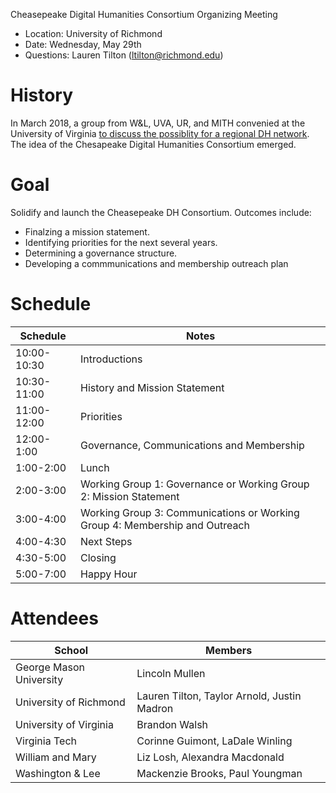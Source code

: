 Cheasepeake Digital Humanities Consortium Organizing Meeting


- Location: University of Richmond
- Date: Wednesday, May 29th
- Questions: Lauren Tilton (ltilton@richmond.edu)


#  History   

In March 2018, a group from W&L, UVA, UR, and MITH convenied at the University of Virginia [to discuss the possiblity for a regional DH network](http://symposium.scholarslab.org/). The idea of  the Chesapeake Digital Humanities Consortium emerged. 

# Goal

Solidify and launch the Cheasepeake DH Consortium. Outcomes include:
- Finalzing a mission statement.
- Identifying priorities for the next several years. 
- Determining a governance structure.
- Developing a commmunications and membership outreach plan


# Schedule

| Schedule      | Notes         |  
| ------------- |-------------| 
| 10:00-10:30   | Introductions |  
| 10:30-11:00   | History and Mission Statement | 
| 11:00-12:00   | Priorities |
| 12:00-1:00   | Governance, Communications and Membership |
| 1:00-2:00   | Lunch   |  
| 2:00-3:00   |  Working Group 1: Governance or Working Group 2: Mission Statement    |
| 3:00-4:00   |  Working Group 3: Communications or Working Group 4: Membership and Outreach | 
| 4:00-4:30  | Next Steps |
| 4:30-5:00 | Closing |
| 5:00-7:00 |  Happy Hour


# Attendees

| School      | Members         |  
| ------------- |-------------|
| George Mason University | Lincoln Mullen | 
| University of Richmond |Lauren Tilton, Taylor Arnold, Justin Madron |
| University of Virginia | Brandon Walsh |
| Virginia Tech| Corinne Guimont, LaDale Winling |
| William and Mary | Liz Losh, Alexandra Macdonald | 
| Washington & Lee | Mackenzie Brooks, Paul Youngman  | 




 
